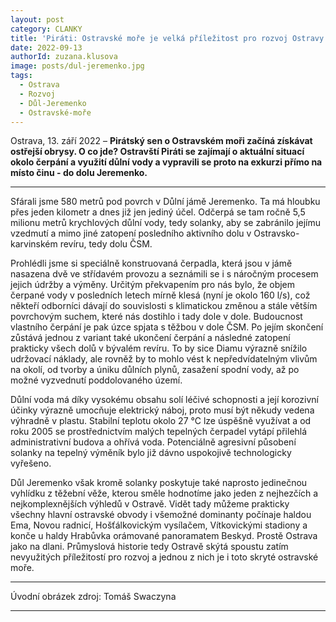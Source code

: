```yaml
---
layout: post
category: CLANKY
title: 'Piráti: Ostravské moře je velká příležitost pro rozvoj Ostravy'			
date: 2022-09-13
authorId: zuzana.klusova
image: posts/dul-jeremenko.jpg
tags:					
  - Ostrava			
  - Rozvoj
  - Důl-Jeremenko
  - Ostravské-moře
---
```


Ostrava, 13. září 2022 – **Pirátský sen o Ostravském moři začíná získávat ostřejší obrysy. O co jde? Ostravští Piráti se zajímají o aktuální situací okolo čerpání a využití důlní vody a vypravili se proto na exkurzi přímo na místo činu - do dolu Jeremenko.**

<hr />

Sfárali jsme 580 metrů pod povrch v Důlní jámě Jeremenko. Ta má hloubku přes jeden kilometr a dnes již jen jediný účel. Odčerpá se tam ročně 5,5 milionu metrů krychlových důlní vody, tedy solanky, aby se zabránilo jejímu vzedmutí a mimo jiné zatopení posledního aktivního dolu v Ostravsko-karvinském revíru, tedy dolu ČSM.

Prohlédli jsme si speciálně konstruovaná čerpadla, která jsou v jámě nasazena dvě ve střídavém provozu a seznámili se i s náročným procesem jejich údržby a výměny. Určitým překvapením pro nás bylo, že objem čerpané vody v posledních letech mírně klesá (nyní je okolo 160 l/s), což  někteří odborníci dávají do souvislosti s klimatickou změnou a stále větším povrchovým suchem, které nás dostihlo i tady dole v dole. Budoucnost vlastního čerpání je pak úzce spjata s těžbou v dole ČSM. Po jejím skončení zůstává jednou z variant také ukončení čerpání a následné zatopení prakticky všech dolů v bývalém revíru. To by sice Diamu výrazně snížilo udržovací náklady, ale rovněž by to mohlo vést k nepředvídatelným vlivům na okolí, od tvorby a úniku důlních plynů, zasažení spodní vody, až po možné vyzvednutí poddolovaného území.

Důlní voda má díky vysokému obsahu solí léčivé schopnosti a její korozivní účinky výrazně umocňuje elektrický náboj, proto musí být někudy vedena výhradně v plastu. Stabilní teplotu okolo 27 °C lze úspěšně využívat a od roku 2005 se prostřednictvím malých tepelných čerpadel vytápí přilehlá administrativní budova a ohřívá voda. Potenciálně agresivní působení solanky na tepelný výměník bylo již dávno uspokojivě technologicky vyřešeno.

Důl Jeremenko však kromě solanky poskytuje také naprosto jedinečnou vyhlídku z těžební věže, kterou směle hodnotíme jako jeden z nejhezčích a nejkomplexnějších výhledů v Ostravě. Vidět tady můžeme prakticky všechny hlavní ostravské obvody i všemožné dominanty počínaje haldou Ema, Novou radnicí, Hošťálkovickým vysílačem, Vítkovickými stadiony a konče u haldy Hrabůvka orámované panoramatem Beskyd. Prostě Ostrava jako na dlani. Průmyslová historie tedy Ostravě skýtá spoustu zatím nevyužitých příležitostí pro rozvoj a jednou z nich je i toto skryté ostravské moře.

---

Úvodní obrázek zdroj: Tomáš Swaczyna

- - -
